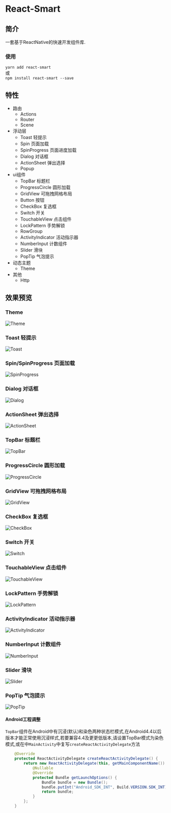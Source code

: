 # React-Smart

## 简介
一套基于ReactNative的快速开发组件库.
### 使用
`yarn add react-smart`  
或  
`npm install react-smart --save`  
## 特性
- 路由
  - Actions
  - Router
  - Scene
- 浮动层
  - Toast 轻提示
  - Spin 页面加载
  - SpinProgress 页面进度加载
  - Dialog 对话框
  - ActionSheet 弹出选择
  - Popup
- ui组件
  - TopBar 标题栏
  - ProgressCircle 圆形加载
  - GridView 可拖拽网格布局
  - Button 按钮
  - CheckBox 复选框
  - Switch 开关
  - TouchableView 点击组件
  - LockPattern 手势解锁
  - RowGroup
  - ActivityIndicator 活动指示器
  - NumberInput 计数组件
  - Slider 滑块
  - PopTip 气泡提示
- 动态主题
  - Theme
- 其他
  - Http

## 效果预览
### Theme
![Theme](https://gitee.com/NightFarmer/react-smart/raw/master/screenshot/theme.gif)
### Toast 轻提示
![Toast](https://gitee.com/NightFarmer/react-smart/raw/master/screenshot/toast.gif)
### Spin/SpinProgress 页面加载
![SpinProgress](https://gitee.com/NightFarmer/react-smart/raw/master/screenshot/progress_dialog.gif)
### Dialog 对话框
![Dialog](https://gitee.com/NightFarmer/react-smart/raw/master/screenshot/dialog.gif)
### ActionSheet 弹出选择
![ActionSheet](https://gitee.com/NightFarmer/react-smart/raw/master/screenshot/action_sheet.gif)
### TopBar 标题栏
![TopBar](https://gitee.com/NightFarmer/react-smart/raw/master/screenshot/topbar.gif)
### ProgressCircle 圆形加载
![ProgressCircle](https://gitee.com/NightFarmer/react-smart/raw/master/screenshot/progress_circle.gif)
### GridView 可拖拽网格布局
![GridView](https://gitee.com/NightFarmer/react-smart/raw/master/screenshot/grid_view.gif)
### CheckBox 复选框
![CheckBox](https://gitee.com/NightFarmer/react-smart/raw/master/screenshot/checkbox.png)
### Switch 开关
![Switch](https://gitee.com/NightFarmer/react-smart/raw/master/screenshot/switch.gif)
### TouchableView 点击组件
![TouchableView](https://gitee.com/NightFarmer/react-smart/raw/master/screenshot/touchableview.gif)
### LockPattern 手势解锁
![LockPattern](https://gitee.com/NightFarmer/react-smart/raw/master/screenshot/lock_pattern.gif)

### ActivityIndicator 活动指示器
![ActivityIndicator](https://gitee.com/NightFarmer/react-smart/raw/master/screenshot/ActivityIndicator.gif)

### NumberInput 计数组件
![NumberInput](https://gitee.com/NightFarmer/react-smart/raw/master/screenshot/NumberInput.gif)
### Slider 滑块
![Slider](https://gitee.com/NightFarmer/react-smart/raw/master/screenshot/Slider.gif)
### PopTip 气泡提示
![PopTip](https://gitee.com/NightFarmer/react-smart/raw/master/screenshot/PopTip.gif)

#### Android工程调整
`TopBar`组件在Android中有沉浸(默认)和染色两种状态栏模式,在Android4.4以后版本才能正常使用沉浸样式,若要兼容4.4及更更低版本,请设置TopBar模式为染色模式,或在中`MainActivity`中复写`createReactActivityDelegate`方法
```java
    @Override
    protected ReactActivityDelegate createReactActivityDelegate() {
        return new ReactActivityDelegate(this, getMainComponentName()) {
            @Nullable
            @Override
            protected Bundle getLaunchOptions() {
                Bundle bundle = new Bundle();
                bundle.putInt("Android_SDK_INT", Build.VERSION.SDK_INT);
                return bundle;
            }
        };
    }
```

